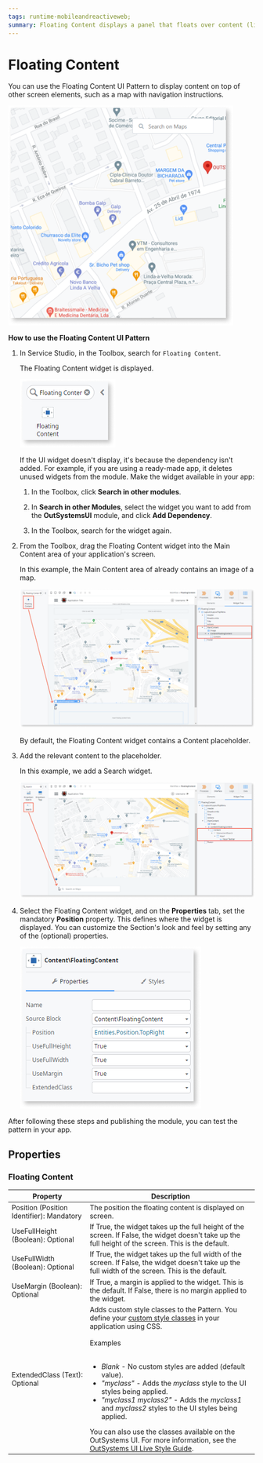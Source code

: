 ```yaml
---
tags: runtime-mobileandreactiveweb;  
summary: Floating Content displays a panel that floats over content (like a map or an image), docked to a screen corner or direction.
---
```


# Floating Content

You can use the Floating Content UI Pattern to display content on top of other screen elements, such as a map with navigation instructions.

![](<images/floatingcontent-1-ss.png>)

**How to use the Floating Content UI Pattern**

1. In Service Studio, in the Toolbox, search for `Floating Content`.

    The Floating Content widget is displayed.

    ![](<images/floatingcontent-2-ss.png>)

    If the UI widget doesn't display, it's because the dependency isn't added. For example, if you are using a ready-made app, it deletes unused widgets from the module. Make the widget available in your app:

    1. In the Toolbox, click **Search in other modules**.
    
    1. In **Search in other Modules**, select the widget you want to add from the **OutSystemsUI** module, and click **Add Dependency**. 
    
    1. In the Toolbox, search for the widget again.

1. From the Toolbox, drag the Floating Content widget into the Main Content area of your application's screen.

    In this example, the Main Content area of already contains an image of a map. 

    ![](<images/floatingcontent-3-ss.png?width=800>)

    By default, the Floating Content widget contains a Content placeholder.

1. Add the relevant content to the placeholder.

    In this example, we add a Search widget. 

    ![](<images/floatingcontent-4-ss.png?width=800>)

1. Select the Floating Content widget, and on the **Properties** tab, set the mandatory **Position** property. This defines where the widget is displayed. You can customize the Section's look and feel by setting any of the (optional) properties.

    ![](<images/floatingcontent-5-ss.png?width=800>)

After following these steps and publishing the module, you can test the pattern in your app. 

## Properties

### Floating Content

| **Property** |  **Description** |
|---|---|
| Position (Position Identifier): Mandatory | The position the floating content is displayed on screen. |
| UseFullHeight (Boolean): Optional| If True, the widget takes up the full height of the screen. If False, the widget doesn't take up the full height of the screen. This is the default.   |
| UseFullWidth (Boolean): Optional| If True, the widget takes up the full width of the screen. If False, the widget doesn't take up the full width of the screen. This is the default. |
| UseMargin (Boolean): Optional| If True, a margin is applied to the widget. This is the default. If False, there is no margin applied to the widget. |
| ExtendedClass (Text): Optional  |  Adds custom style classes to the Pattern. You define your [custom style classes](../../../look-feel/css.md) in your application using CSS.<br/><br/>Examples<br/><br/> <ul><li>_Blank_ - No custom styles are added (default value).</li><li>_"myclass"_ - Adds the _myclass_ style to the UI styles being applied.</li><li>_"myclass1 myclass2"_ - Adds the _myclass1_ and _myclass2_ styles to the UI styles being applied.</li></ul>You can also use the classes available on the OutSystems UI. For more information, see the [OutSystems UI Live Style Guide](https://outsystemsui.outsystems.com/StyleGuidePreview/Styles). |
